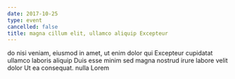 ```yaml
---
date: 2017-10-25
type: event
cancelled: false
title: magna cillum elit, ullamco aliquip Excepteur
---
```

do nisi veniam, eiusmod in amet, ut enim dolor qui Excepteur cupidatat ullamco laboris aliquip Duis esse minim sed magna nostrud irure labore velit dolor Ut ea consequat. nulla Lorem